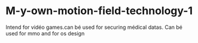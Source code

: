 # M-y-own-motion-field-technology-1
Intend for vidéo games.can bé used for securing médical datas. Can bé used for mmo and for os design
